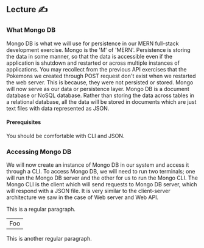## Lecture ✍️

### What Mongo DB
Mongo DB is what we will use for persistence in our MERN full-stack development exercise. Mongo is the 'M' of 'MERN'. Persistence is storing the data in some manner, so that the data is accessible even if the application is shutdown and restarted or across multiple instances of applications. You may recollect from the previous API exercises that the Pokemons we created through POST request don't exist when we restarted the web server. This is because, they were not persisted or stored. Mongo will now serve as our data or persistence layer. Mongo DB is a document database or NoSQL database. Rather than storing the data across tables in a relational database, all the data will be stored in documents which are just text files with data represented as JSON.

#### Prerequisites
You should be comfortable with CLI and JSON.

### Accessing Mongo DB
We will now create an instance of Mongo DB in our system and access it through a CLI. To access Mongo DB, we will need to run two terminals; one will run the Mongo DB server and the other for us to run the Mongo CLI.
The Mongo CLI is the client which will send requests to Mongo DB server, which will respond with a JSON file. It is very similar to the client-server architecture we saw in the case of Web server and Web API. 

This is a regular paragraph.

<table>
    <tr>
        <td>Foo</td>
    </tr>
</table>

This is another regular paragraph.


